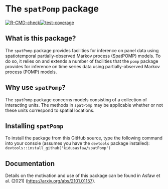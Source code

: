 # The `spatPomp` package

[![R-CMD-check](https://github.com/kidusasfaw/spatPomp/actions/workflows/r-cmd-check.yml/badge.svg)](https://github.com/kidusasfaw/spatPomp/actions/workflows/r-cmd-check.yml)[![test-coverage](https://github.com/kidusasfaw/spatPomp/actions/workflows/test-coverage.yml/badge.svg)](https://github.com/kidusasfaw/spatPomp/actions/workflows/test-coverage.yml)

## What is this package?
The `spatPomp` package provides facilities for inference on panel data using spatiotemporal partially-observed Markov process (SpatPOMP) models.
To do so, it relies on and extends a number of facilities that the `pomp` package provides for inference on time series data using partially-observed Markov process (POMP) models.

## Why use `spatPomp`?
The `spatPomp` package concerns models consisting of a collection of interacting units.
The methods in `spatPomp` may be applicable whether or not these units correspond to spatial locations.

## Installing `spatPomp`
To install the package from this GitHub source, type the following command into your console (assumes you have the `devtools` package installed):
`devtools::install_github('kidusasfaw/spatPomp')`

## Documentation
Details on the motivation and use of this package can be found in Asfaw et al. (2021) (https://arxiv.org/abs/2101.01157).

